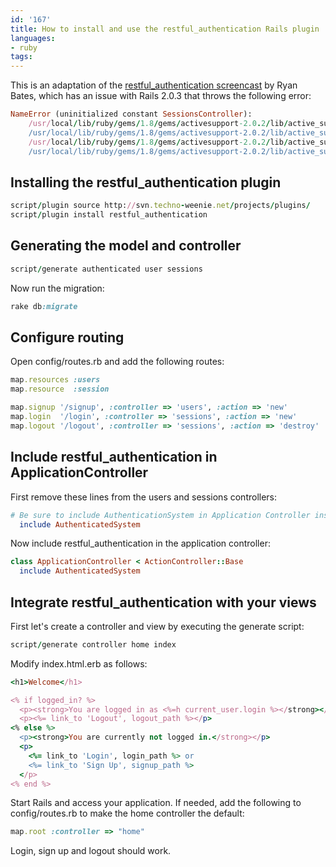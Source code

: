 ```yaml
---
id: '167'
title: How to install and use the restful_authentication Rails plugin
languages:
- ruby
tags:
---
```

This is an adaptation of the [restful\_authentication screencast](http://railscasts.com/episodes/67) by Ryan Bates, which has an issue with Rails 2.0.3 that throws the following error:


```ruby
NameError (uninitialized constant SessionsController):
    /usr/local/lib/ruby/gems/1.8/gems/activesupport-2.0.2/lib/active_support/dependencies.rb:266:in load_missing_constant'
    /usr/local/lib/ruby/gems/1.8/gems/activesupport-2.0.2/lib/active_support/dependencies.rb:453:in const_missing'
    /usr/local/lib/ruby/gems/1.8/gems/activesupport-2.0.2/lib/active_support/dependencies.rb:465:in const_missing'
    /usr/local/lib/ruby/gems/1.8/gems/activesupport-2.0.2/lib/active_support/inflector.rb:257:in constantize'
```
    

Installing the restful\_authentication plugin
---------------------------------------------


```ruby
script/plugin source http://svn.techno-weenie.net/projects/plugins/
script/plugin install restful_authentication
```
    

Generating the model and controller
-----------------------------------


```ruby
script/generate authenticated user sessions
```
    

Now run the migration:


```ruby
rake db:migrate
```
    

Configure routing
-----------------

Open config/routes.rb and add the following routes:


```ruby
map.resources :users
map.resource  :session

map.signup '/signup', :controller => 'users', :action => 'new'
map.login  '/login', :controller => 'sessions', :action => 'new'
map.logout '/logout', :controller => 'sessions', :action => 'destroy'
```
    

Include restful\_authentication in ApplicationController
--------------------------------------------------------

First remove these lines from the users and sessions controllers:


```ruby
# Be sure to include AuthenticationSystem in Application Controller instead
  include AuthenticatedSystem
```
    

Now include restful\_authentication in the application controller:


```ruby
class ApplicationController < ActionController::Base
  include AuthenticatedSystem
```
    

Integrate restful\_authentication with your views
-------------------------------------------------

First let's create a controller and view by executing the generate script:


```ruby
script/generate controller home index
```
    

Modify index.html.erb as follows:


```ruby
<h1>Welcome</h1>

<% if logged_in? %>
  <p><strong>You are logged in as <%=h current_user.login %></strong></p>
  <p><%= link_to 'Logout', logout_path %></p>
<% else %>
  <p><strong>You are currently not logged in.</strong></p>
  <p>
    <%= link_to 'Login', login_path %> or
    <%= link_to 'Sign Up', signup_path %>
  </p>
<% end %>
```
    

Start Rails and access your application. If needed, add the following to config/routes.rb to make the home controller the default:


```ruby
map.root :controller => "home"
```
    

Login, sign up and logout should work.

